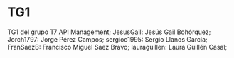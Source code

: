 # TG1
TG1 del grupo T7
API Management;
JesusGail: Jesús Gail Bohórquez;
Jorch1797: Jorge Pérez Campos;
sergioo1995: Sergio Llanos García;
FranSaezB: Francisco Miguel Saez Bravo;
lauraguillen: Laura Guillén Casal;
